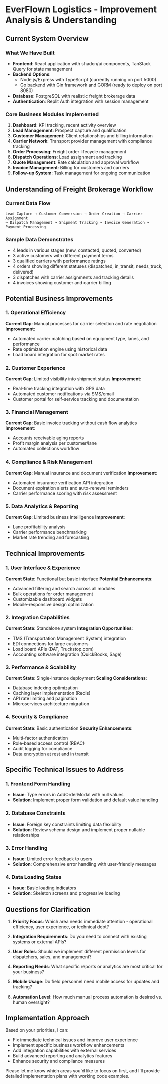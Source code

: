 # EverFlown Logistics - Improvement Analysis & Understanding

## Current System Overview

### What We Have Built
- **Frontend**: React application with shadcn/ui components, TanStack Query for state management
- **Backend Options**: 
  - Node.js/Express with TypeScript (currently running on port 5000)
  - Go backend with Gin framework and GORM (ready to deploy on port 8080)
- **Database**: PostgreSQL with realistic freight brokerage data
- **Authentication**: Replit Auth integration with session management

### Core Business Modules Implemented
1. **Dashboard**: KPI tracking, recent activity overview
2. **Lead Management**: Prospect capture and qualification
3. **Customer Management**: Client relationships and billing information
4. **Carrier Network**: Transport provider management with compliance tracking
5. **Order Processing**: Freight order lifecycle management
6. **Dispatch Operations**: Load assignment and tracking
7. **Quote Management**: Rate calculation and approval workflow
8. **Invoice Management**: Billing for customers and carriers
9. **Follow-up System**: Task management for ongoing communication

## Understanding of Freight Brokerage Workflow

### Current Data Flow
```
Lead Capture → Customer Conversion → Order Creation → Carrier Assignment 
→ Dispatch Management → Shipment Tracking → Invoice Generation → Payment Processing
```

### Sample Data Demonstrates
- 4 leads in various stages (new, contacted, quoted, converted)
- 3 active customers with different payment terms
- 3 qualified carriers with performance ratings
- 4 orders showing different statuses (dispatched, in_transit, needs_truck, delivered)
- 3 dispatches with carrier assignments and tracking details
- 4 invoices showing customer and carrier billing

## Potential Business Improvements

### 1. Operational Efficiency
**Current Gap**: Manual processes for carrier selection and rate negotiation
**Improvement**: 
- Automated carrier matching based on equipment type, lanes, and performance
- Rate optimization engine using historical data
- Load board integration for spot market rates

### 2. Customer Experience
**Current Gap**: Limited visibility into shipment status
**Improvement**:
- Real-time tracking integration with GPS data
- Automated customer notifications via SMS/email
- Customer portal for self-service tracking and documentation

### 3. Financial Management
**Current Gap**: Basic invoice tracking without cash flow analytics
**Improvement**:
- Accounts receivable aging reports
- Profit margin analysis per customer/lane
- Automated collections workflow

### 4. Compliance & Risk Management
**Current Gap**: Manual insurance and document verification
**Improvement**:
- Automated insurance verification API integration
- Document expiration alerts and auto-renewal reminders
- Carrier performance scoring with risk assessment

### 5. Data Analytics & Reporting
**Current Gap**: Limited business intelligence
**Improvement**:
- Lane profitability analysis
- Carrier performance benchmarking
- Market rate trending and forecasting

## Technical Improvements

### 1. User Interface & Experience
**Current State**: Functional but basic interface
**Potential Enhancements**:
- Advanced filtering and search across all modules
- Bulk operations for order management
- Customizable dashboard widgets
- Mobile-responsive design optimization

### 2. Integration Capabilities
**Current State**: Standalone system
**Integration Opportunities**:
- TMS (Transportation Management System) integration
- EDI connections for large customers
- Load board APIs (DAT, Truckstop.com)
- Accounting software integration (QuickBooks, Sage)

### 3. Performance & Scalability
**Current State**: Single-instance deployment
**Scaling Considerations**:
- Database indexing optimization
- Caching layer implementation (Redis)
- API rate limiting and pagination
- Microservices architecture migration

### 4. Security & Compliance
**Current State**: Basic authentication
**Security Enhancements**:
- Multi-factor authentication
- Role-based access control (RBAC)
- Audit logging for compliance
- Data encryption at rest and in transit

## Specific Technical Issues to Address

### 1. Frontend Form Handling
- **Issue**: Type errors in AddOrderModal with null values
- **Solution**: Implement proper form validation and default value handling

### 2. Database Constraints
- **Issue**: Foreign key constraints limiting data flexibility
- **Solution**: Review schema design and implement proper nullable relationships

### 3. Error Handling
- **Issue**: Limited error feedback to users
- **Solution**: Comprehensive error handling with user-friendly messages

### 4. Data Loading States
- **Issue**: Basic loading indicators
- **Solution**: Skeleton screens and progressive loading

## Questions for Clarification

1. **Priority Focus**: Which area needs immediate attention - operational efficiency, user experience, or technical debt?

2. **Integration Requirements**: Do you need to connect with existing systems or external APIs?

3. **User Roles**: Should we implement different permission levels for dispatchers, sales, and management?

4. **Reporting Needs**: What specific reports or analytics are most critical for your business?

5. **Mobile Usage**: Do field personnel need mobile access for updates and tracking?

6. **Automation Level**: How much manual process automation is desired vs. human oversight?

## Implementation Approach

Based on your priorities, I can:
- Fix immediate technical issues and improve user experience
- Implement specific business workflow enhancements
- Add integration capabilities with external services
- Build advanced reporting and analytics features
- Enhance security and compliance measures

Please let me know which areas you'd like to focus on first, and I'll provide detailed implementation plans with working code examples.